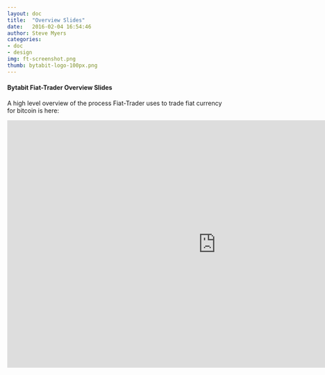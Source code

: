 ```yaml
---
layout: doc
title:  "Overview Slides"
date:   2016-02-04 16:54:46
author: Steve Myers
categories:
- doc
- design
img: ft-screenshot.png
thumb: bytabit-logo-100px.png
---
```


#### Bytabit Fiat-Trader Overview Slides

A high level overview of the process Fiat-Trader uses to trade fiat currency for bitcoin is here:

<iframe src="https://docs.google.com/presentation/d/1kSIRE0mnj0vCQqWg40I0Ns49ON62TeHDvziRkgQGBNM/embed?start=false&loop=false&delayms=3000" frameborder="0" width="960" height="569" allowfullscreen="true" mozallowfullscreen="true" webkitallowfullscreen="true"></iframe>

[hampden]: https://github.com/jekyll/jekyll